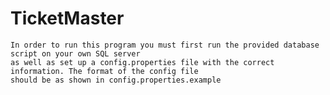 # TicketMaster
    In order to run this program you must first run the provided database script on your own SQL server
    as well as set up a config.properties file with the correct information. The format of the config file 
    should be as shown in config.properties.example
